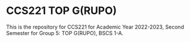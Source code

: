 # CCS221 TOP G(RUPO)

This is the repository for CCS221 for Academic Year 2022-2023, Second Semester for Group 5: TOP G(RUPO), BSCS 1-A.
